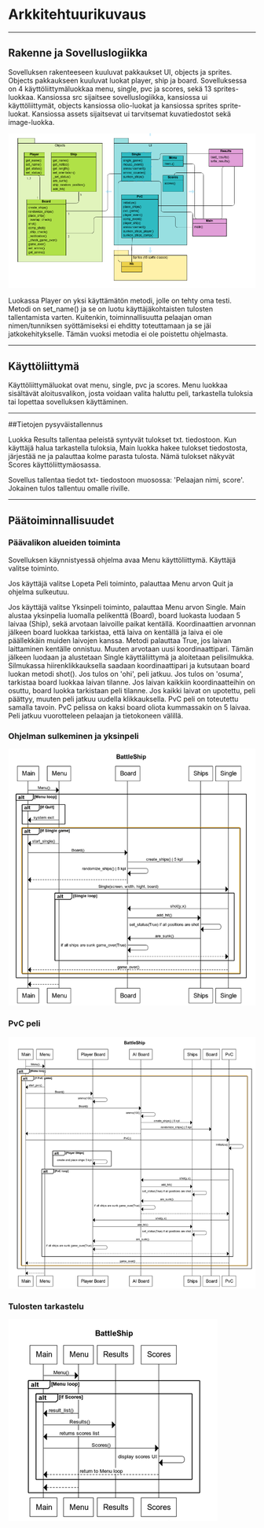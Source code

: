 # Arkkitehtuurikuvaus
----
## Rakenne ja Sovelluslogiikka

Sovelluksen rakenteeseen kuuluvat pakkaukset UI, objects ja sprites. Objects pakkaukseen kuuluvat luokat player, ship ja board. Sovelluksessa on 4 käyttöliittymäluokkaa menu, single, pvc ja scores, sekä 13 sprites-luokkaa. Kansiossa src sijaitsee sovelluslogiikka, kansiossa ui käyttöliittymät, objects kansiossa olio-luokat ja kansiossa sprites sprite-luokat. Kansiossa assets sijaitsevat ui tarvitsemat kuvatiedostot sekä image-luokka.

![Rakenne](https://github.com/zmejka/ot-harjoitustyo/blob/master/dokumentaatio/kuvat/class_diagram.png)

Luokassa Player on yksi käyttämätön metodi, jolle on tehty oma testi. Metodi on set_name() ja se on luotu käyttäjäkohtaisten tulosten tallentamista varten. Kuitenkin, toiminnallisuutta pelaajan oman nimen/tunniksen syöttämiseksi ei ehditty toteuttamaan ja se jäi jatkokehitykselle. Tämän vuoksi metodia ei ole poistettu ohjelmasta.

----
## Käyttöliittymä

Käyttöliittymäluokat ovat menu, single, pvc ja scores. Menu luokkaa sisältävät aloitusvalikon, josta voidaan valita haluttu peli, tarkastella tuloksia tai lopettaa sovelluksen käyttäminen.

----

##Tietojen pysyväistallennus

Luokka Results tallentaa peleistä syntyvät tulokset txt. tiedostoon. Kun käyttäjä halua tarkastella tuloksia, Main luokka hakee tulokset tiedostosta, järjestää ne ja palauttaa kolme parasta tulosta. Nämä tulokset näkyvät Scores käyttöliittymäosassa.

Sovellus tallentaa tiedot txt- tiedostoon muosossa: 'Pelaajan nimi, score'. Jokainen tulos tallentuu omalle riville.

----
## Päätoiminnallisuudet

### Päävalikon alueiden toiminta

Sovelluksen käynnistyessä ohjelma avaa Menu käyttöliittymä. Käyttäjä valitse toiminto. 

Jos käyttäjä valitse Lopeta Peli toiminto, palauttaa Menu arvon Quit ja ohjelma sulkeutuu. 

Jos käyttäjä valitse Yksinpeli toiminto, palauttaa Menu arvon Single. Main alustaa yksinpelia luomalla pelikenttä (Board), board luokasta luodaan 5 laivaa (Ship), sekä arvotaan laivoille paikat kentällä. Koordinaattien arvonnan jälkeen board luokkaa tarkistaa, että laiva on kentällä ja laiva ei ole päällekkäin muiden laivojen kanssa. Metodi palauttaa True, jos laivan laittaminen kentälle onnistuu. Muuten arvotaan uusi koordinaattipari. Tämän jälkeen luodaan ja alustetaan Single käyttäliittymä ja aloitetaan pelisilmukka. Silmukassa hiirenklikkauksella saadaan koordinaattipari ja kutsutaan board luokan metodi shot(). Jos tulos on 'ohi', peli jatkuu. Jos tulos on 'osuma', tarkistaa board luokkaa laivan tilanne. Jos laivan kaikkiin koordinaatteihin on osuttu, board luokka tarkistaan peli tilanne. Jos kaikki laivat on upotettu, peli päättyy, muuten peli jatkuu uudella klikkauksella.
PvC peli on toteutettu samalla tavoin. PvC pelissa on kaksi board oliota kummassakin on 5 laivaa. Peli jatkuu vuorotteleen pelaajan ja tietokoneen välillä. 

### Ohjelman sulkeminen ja yksinpeli 

![Yksinpeli](https://github.com/zmejka/ot-harjoitustyo/blob/master/dokumentaatio/kuvat/sequence_menu_loop_single.png)

### PvC peli

![PvC](https://github.com/zmejka/ot-harjoitustyo/blob/master/dokumentaatio/kuvat/sequence_menu_loop_pvc.png)

### Tulosten tarkastelu

![PvC](https://github.com/zmejka/ot-harjoitustyo/blob/master/dokumentaatio/kuvat/sequence_menu_loop_scores.png)


